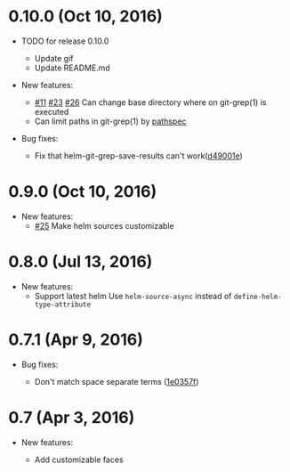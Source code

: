 # 0.10.0 (Oct 10, 2016)

- TODO for release 0.10.0
    - Update gif
    - Update README.md

- New features:
    - [\#11](https://github.com/yasuyk/helm-git-grep/issues/11 "#11") [\#23](https://github.com/yasuyk/helm-git-grep/issues/11 "#23") [\#26](https://github.com/yasuyk/helm-git-grep/issues/11 "#26") Can change base directory where on git-grep(1) is executed
    - Can limit paths in git-grep(1) by [pathspec]

- Bug fixes:
    - Fix that helm-git-grep-save-results can't work([d49001e])

# 0.9.0 (Oct 10, 2016)

- New features:
    - [\#25](https://github.com/yasuyk/helm-git-grep/issues/25 "#25") Make helm sources customizable

# 0.8.0 (Jul 13, 2016)

- New features:
    - Support latest helm
      Use `helm-source-async` instead of `define-helm-type-attribute`

# 0.7.1 (Apr 9, 2016)

- Bug fixes:

    - Don't match space separate terms ([1e0357f])

# 0.7 (Apr 3, 2016)

- New features:

    - Add customizable faces


[pathspec]:https://git-scm.com/docs/gitglossary#def_pathspec
[1e0357f]:https://github.com/yasuyk/helm-git-grep/commit/1e0357f
[d49001e]:https://github.com/yasuyk/helm-git-grep/commit/d49001e
